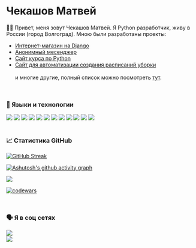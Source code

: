 # Чекашов Матвей

 🧑‍💻 Привет, меня зовут Чекашов Матвей. Я Python разработчик, живу в России (город Волгоград). Мною были разработаны проекты:
 <ul>
  <li><a href='https://github.com/Ryize/SWeb'>Интернет-магазин на Django</a></li>
  <li><a href='https://github.com/Ryize/RaccoonAnonymous'>Анонимный месенджер</a></li>
  <li><a href='https://github.com/Ryize/CourseMC'>Сайт курса по Python</a></li>
  <li><a href='https://github.com/Ryize/qrAutomation'>Сайт для автоматизации создания расписаний уборки</a></li>
  <br>
 и многие другие, полный список можно посмотреть <a href='https://github.com/Ryize?tab=repositories'>тут</a>.
 </ul>
 <br>

### 🎹 Языки и технологии
![](https://img.shields.io/badge/Python-3776AB?style=for-the-badge&logo=python&logoColor=white)
![](https://img.shields.io/badge/Flask-000000?style=for-the-badge&logo=flask&logoColor=white)
![](https://img.shields.io/badge/Django-092E20?style=for-the-badge&logo=django&logoColor=green)
![](https://img.shields.io/badge/fastapi-109989?style=for-the-badge&logo=FASTAPI&logoColor=white)
![](https://img.shields.io/badge/Bootstrap-563D7C?style=for-the-badge&logo=bootstrap&logoColor=white)
![](https://img.shields.io/badge/HTML5-E34F26?style=for-the-badge&logo=html5&logoColor=white)
![](https://img.shields.io/badge/CSS3-1572B6?style=for-the-badge&logo=css3&logoColor=white)
![](https://img.shields.io/badge/PostgreSQL-316192?style=for-the-badge&logo=postgresql&logoColor=white)
![](https://img.shields.io/badge/MySQL-005C84?style=for-the-badge&logo=mysql&logoColor=white)
![](https://img.shields.io/badge/SQLite-07405E?style=for-the-badge&logo=sqlite&logoColor=white)
![](https://img.shields.io/badge/Heroku-430098?style=for-the-badge&logo=heroku&logoColor=white)
![](https://img.shields.io/badge/Docker-2CA5E0?style=for-the-badge&logo=docker&logoColor=white)
<br><br>

### 📈 Статистика GitHub

[![GitHub Streak](https://github-readme-streak-stats.herokuapp.com/?user=Ryize&theme=dark)](https://git.io/streak-stats)

[![Ashutosh's github activity graph](https://activity-graph.herokuapp.com/graph?username=Ryize&theme=redical)](https://github.com/ashutosh00710/github-readme-activity-graph)


![](https://github-profile-summary-cards.vercel.app/api/cards/productive-time?username=Ryize&theme=solarized_dark)

[![codewars](https://www.codewars.com/users/ChekashovMatvey/badges/small)](https://www.codewars.com/users/ChekashovMatvey) 

<br>

### 🗣 Я в соц сетях

<a href='https://vk.com/matvey.chekashov'>![](https://img.shields.io/badge/вконтакте-%232E87FB.svg?&style=for-the-badge&logo=vk&logoColor=white)</a><br>
<a href='https://t.me/mchekashov'>![](https://img.shields.io/badge/Telegram-2CA5E0?style=for-the-badge&logo=telegram&logoColor=white)</a>
